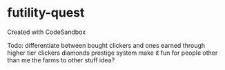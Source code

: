 # futility-quest
Created with CodeSandbox


Todo:
differentiate between bought clickers and ones earned through higher tier clickers
diamonds
prestige system
make it fun for people other than me
the farms to other stuff idea?
